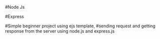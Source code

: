 #Node Js

#Express

#Simple beginner project using ejs template,
#sending request and getting response from the server using node.js and express.js
